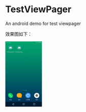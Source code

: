 # TestViewPager
An android demo for test viewpager

效果图如下：


<img src="https://github.com/ytuglt/TestViewPager/blob/master/images/show.gif" style="zoom:20%" />


